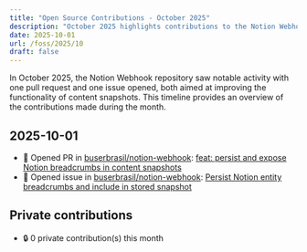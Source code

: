 ```yaml
---
title: "Open Source Contributions - October 2025"
description: "October 2025 highlights contributions to the Notion Webhook project, featuring a new pull request and issue focused on enhancing content snapshots."
date: 2025-10-01
url: /foss/2025/10
draft: false
---
```


In October 2025, the Notion Webhook repository saw notable activity with one pull request and one issue opened, both aimed at improving the functionality of content snapshots. This timeline provides an overview of the contributions made during the month.

## 2025-10-01

- 🔀 Opened PR in [buserbrasil/notion-webhook](https://github.com/buserbrasil/notion-webhook): [feat: persist and expose Notion breadcrumbs in content snapshots](https://github.com/buserbrasil/notion-webhook/pull/3)
- 🐛 Opened issue in [buserbrasil/notion-webhook](https://github.com/buserbrasil/notion-webhook): [Persist Notion entity breadcrumbs and include in stored snapshot](https://github.com/buserbrasil/notion-webhook/issues/2)

## Private contributions

- 🔒 0 private contribution(s) this month

